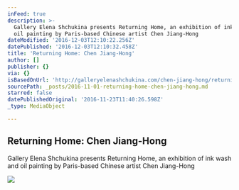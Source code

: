 ```yaml
---
inFeed: true
description: >-
  Gallery Elena Shchukina presents Returning Home, an exhibition of ink wash and
  oil painting by Paris-based Chinese artist Chen Jiang-Hong
dateModified: '2016-12-03T12:10:22.256Z'
datePublished: '2016-12-03T12:10:32.458Z'
title: 'Returning Home: Chen Jiang-Hong'
author: []
publisher: {}
via: {}
isBasedOnUrl: 'http://galleryelenashchukina.com/chen-jiang-hong/returning-home/'
sourcePath: _posts/2016-11-01-returning-home-chen-jiang-hong.md
starred: false
datePublishedOriginal: '2016-11-23T11:40:26.598Z'
_type: MediaObject

---
```

<article style=""><h1>Returning Home: Chen Jiang-Hong</h1><p>Gallery Elena Shchukina presents Returning Home, an exhibition of ink wash and oil painting by Paris-based Chinese artist Chen Jiang-Hong</p><img src="http://res.cloudinary.com/artlogic/w_450,h_450,c_fill/ws-ges/usr/images/exhibitions/group_images_override/32/chen-ba-149-sans-titre-25-f.jpg" /></article>